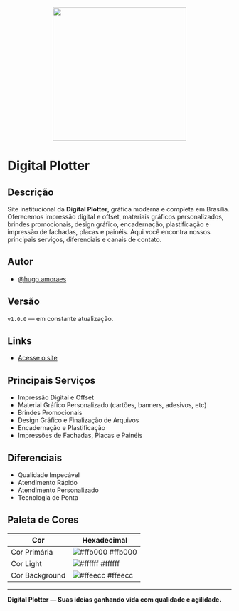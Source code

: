 <div align="center">
  <img src="https://github.com/user-attachments/assets/a3bf16a1-28db-4f8a-b75f-2af6b943c611" width="300px" />
</div>

# Digital Plotter

## Descrição

Site institucional da **Digital Plotter**, gráfica moderna e completa em Brasília. Oferecemos impressão digital e offset, materiais gráficos personalizados, brindes promocionais, design gráfico, encadernação, plastificação e impressão de fachadas, placas e painéis. Aqui você encontra nossos principais serviços, diferenciais e canais de contato.

## Autor

- [@hugo.amoraes](https://github.com/HugoaMoraes)

## Versão

`v1.0.0` — em constante atualização.

## Links

- [Acesse o site](https://github.com/HugoaMoraes/BSBGrafica)

## Principais Serviços

- Impressão Digital e Offset
- Material Gráfico Personalizado (cartões, banners, adesivos, etc)
- Brindes Promocionais
- Design Gráfico e Finalização de Arquivos
- Encadernação e Plastificação
- Impressões de Fachadas, Placas e Painéis

## Diferenciais

- Qualidade Impecável
- Atendimento Rápido
- Atendimento Personalizado
- Tecnologia de Ponta

## Paleta de Cores

| Cor            | Hexadecimal                                                      |
| -------------- | ---------------------------------------------------------------- |
| Cor Primária   | ![#ffb000](https://via.placeholder.com/10/ffb000?text=+) #ffb000 |
| Cor Light      | ![#ffffff](https://via.placeholder.com/10/ffffff?text=+) #ffffff |
| Cor Background | ![#ffeecc](https://via.placeholder.com/10/ffeecc?text=+) #ffeecc |

---

**Digital Plotter — Suas ideias ganhando vida com qualidade e agilidade.**
